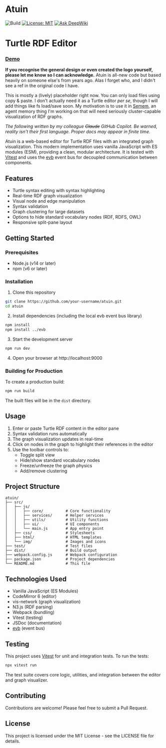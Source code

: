 # Atuin

![Build](https://github.com/danja/atuin/actions/workflows/ci.yml/badge.svg)
[![License: MIT](https://img.shields.io/badge/License-MIT-yellow.svg)](LICENSE)
[![Ask DeepWiki](https://deepwiki.com/badge.svg)](https://deepwiki.com/danja/atuin)

# Turtle RDF Editor

### [Demo](https://danja.github.io/atuin/)

**If you recognise the general design or even created the logo yourself, please let me know so I can acknowledge.** Atuin is all-new code but based heavily on someone else's from years ago. Alas I forget who, and I didn't see a ref in the original code I have.

This is mostly a (lively) placeholder right now. You can only load files using copy & paste. I don't actually need it as a Turtle editor _per se_, though I will add things like fs load/save soon. My motivation is to use it in [Semem](https://github.com/danja/semem), an agent memory thing I'm working on that will need seriously cluster-capable visualization of RDF graphs.

_The following written by my colleague ~~Claude~~ GitHub Copilot. Be warned, reality isn't their first language. Proper docs may appear in finite time._

Atuin is a web-based editor for Turtle RDF files with an integrated graph visualization. This modern implementation uses vanilla JavaScript with ES modules (ESM), providing a clean, modular architecture. It is tested with [Vitest](https://vitest.dev/) and uses the [evb](https://github.com/danja/evb) event bus for decoupled communication between components.

## Features

- Turtle syntax editing with syntax highlighting
- Real-time RDF graph visualization
- Visual node and edge manipulation
- Syntax validation
- Graph clustering for large datasets
- Options to hide standard vocabulary nodes (RDF, RDFS, OWL)
- Responsive split-pane layout

## Getting Started

### Prerequisites

- Node.js (v14 or later)
- npm (v6 or later)

### Installation

1. Clone this repository

```sh
git clone https://github.com/your-username/atuin.git
cd atuin
```

2. Install dependencies (including the local evb event bus library)

```sh
npm install
npm install ../evb
```

3. Start the development server

```sh
npm run dev
```

4. Open your browser at http://localhost:9000

### Building for Production

To create a production build:

```sh
npm run build
```

The built files will be in the `dist` directory.

## Usage

1. Enter or paste Turtle RDF content in the editor pane
2. Syntax validation runs automatically
3. The graph visualization updates in real-time
4. Click on nodes in the graph to highlight their references in the editor
5. Use the toolbar controls to:
   - Toggle split view
   - Hide/show standard vocabulary nodes
   - Freeze/unfreeze the graph physics
   - Add/remove clustering

## Project Structure

```
atuin/
├── src/
│   ├── js/
│   │   ├── core/          # Core functionality
│   │   ├── services/      # Helper services
│   │   ├── utils/         # Utility functions
│   │   ├── ui/            # UI components
│   │   └── main.js        # App entry point
│   ├── css/               # Stylesheets
│   ├── html/              # HTML templates
│   └── img/               # Images and icons
├── test/                  # Test files
├── dist/                  # Build output
├── webpack.config.js      # Webpack configuration
├── package.json           # Project dependencies
└── README.md              # This file
```

## Technologies Used

- Vanilla JavaScript (ES Modules)
- CodeMirror 6 (editor)
- vis-network (graph visualization)
- N3.js (RDF parsing)
- Webpack (bundling)
- Vitest (testing)
- JSDoc (documentation)
- [evb](https://github.com/danja/evb) (event bus)

## Testing

This project uses [Vitest](https://vitest.dev/) for unit and integration tests. To run the tests:

```sh
npx vitest run
```

The test suite covers core logic, utilities, and integration between the editor and graph visualizer.

## Contributing

Contributions are welcome! Please feel free to submit a Pull Request.

## License

This project is licensed under the MIT License - see the LICENSE file for details.
